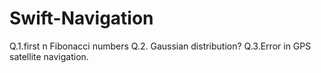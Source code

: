 # Swift-Navigation
Q.1.first n Fibonacci numbers 
Q.2. Gaussian distribution?
Q.3.Error in GPS satellite navigation.
